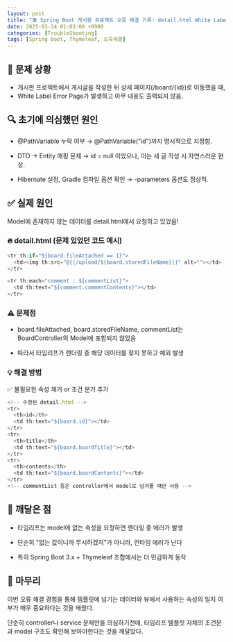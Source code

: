```yaml
---
layout: post
title: "🛠 Spring Boot 게시판 프로젝트 오류 해결 기록: detail.html White Label Error"
date: 2025-03-24 01:03:00 +0900
categories: [TroubleShooting]
tags: [Spring boot, Thymeleaf, 오류해결]
---
```


## 📌 문제 상황

- 게시판 프로젝트에서 게시글을 작성한 뒤 상세 페이지(/board/{id})로 이동했을 때,
- White Label Error Page가 발생하고 아무 내용도 출력되지 않음.

## 🔍 초기에 의심했던 원인

- @PathVariable 누락 여부 → @PathVariable("id")까지 명시적으로 지정함.

- DTO → Entity 매핑 문제 → id = null 이었으나, 이는 새 글 작성 시 자연스러운 현상.

- Hibernate 설정, Gradle 컴파일 옵션 확인 → -parameters 옵션도 정상적.

## ✅ 실제 원인
Model에 존재하지 않는 데이터를 detail.html에서 요청하고 있었음!

### 🔥 detail.html (문제 있었던 코드 예시)
```javascript
<tr th:if="${board.fileAttached == 1}">
  <td><img th:src="@{|/upload/${board.storedFileName}|}" alt=""></td>
</tr>

<tr th:each="comment : ${commentList}">
  <td th:text="${comment.commentContents}"></td>
</tr>
```

### ⚠ 문제점
- board.fileAttached, board.storedFileName, commentList는
BoardController의 Model에 포함되지 않았음

- 따라서 타임리프가 렌더링 중 해당 데이터를 찾지 못하고 예외 발생


### 💡 해결 방법
✅ 불필요한 속성 제거 or 조건 분기 추가
```javascript
<!-- 수정된 detail.html -->
<tr>
  <th>id</th>
  <td th:text="${board.id}"></td>
</tr>
<tr>
  <th>title</th>
  <td th:text="${board.boardTitle}"></td>
</tr>
<tr>
  <th>contents</th>
  <td th:text="${board.boardContents}"></td>
</tr>
<!-- commentList 등은 controller에서 model로 넘겨줄 때만 사용 -->
```

## 🧠 깨달은 점

- 타임리프는 model에 없는 속성을 요청하면 렌더링 중 에러가 발생

- 단순히 "없는 값이니까 무시하겠지"가 아니라, 런타임 에러가 난다

- 특히 Spring Boot 3.x + Thymeleaf 조합에서는 더 민감하게 동작

## 📘 마무리

이번 오류 해결 경험을 통해 템플릿에 넘기는 데이터와 뷰에서 사용하는 속성의 일치 여부가 매우 중요하다는 것을 배웠다.

단순히 controller나 service 문제만을 의심하기전에, 타임리프 템플릿 자체의 조건문과 model 구조도 확인해 보아야한다는 것을 깨달았다.